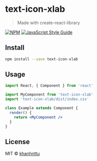 # text-icon-xlab

> Made with create-react-library

[![NPM](https://img.shields.io/npm/v/text-icon-xlab.svg)](https://www.npmjs.com/package/text-icon-xlab) [![JavaScript Style Guide](https://img.shields.io/badge/code_style-standard-brightgreen.svg)](https://standardjs.com)

## Install

```bash
npm install --save text-icon-xlab
```

## Usage

```jsx
import React, { Component } from 'react'

import MyComponent from 'text-icon-xlab'
import 'text-icon-xlab/dist/index.css'

class Example extends Component {
  render() {
    return <MyComponent />
  }
}
```

## License

MIT © [khanhnttu](https://github.com/khanhnttu)
